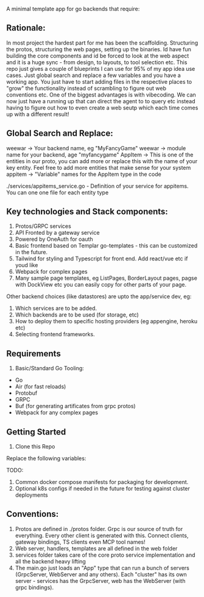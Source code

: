 A minimal template app for go backends that require:

## Rationale:

In most project the hardest part for me has been the scaffolding.  Structuring the protos, structuring the web pages, setting up the binaries.  Id have fun building the core components and id be forced to look at the web aspect and it is a huge sync - from design, to layouts, to tool selection etc.  This repo just gives a couple of blueprints I can use for 95% of my app idea use cases.  Just global search and replace a few variables and you have a working app.  You just have to start adding files in the respective places to "grow" the functionality instead of scrambling to figure out web conventions etc.  One of the biggest advantages is with vibecoding.  We can now just have a running up that can direct the agent to to query etc instead having to figure out how to even create a web seutp which each time comes up with a different result!

## Global Search and Replace:

weewar -> Your backend name, eg "MyFancyGame"
weewar -> module name for your backend, age "myfancygame"
AppItem -> This is one of the entities in our proto, you can add more or replace this with the name of your key entity.  Feel free to add more entities that make sense for your system
appitem -> "Variable" names for the AppItem type in the code

./services/appitems_service.go - Definition of your service for appitems.  You can one one file for each entity type

## Key technologies and Stack components:

1. Protos/GRPC services
2. API Fronted by a gateway service
3. Powered by OneAuth for oauth
4. Basic frontend based on Templar go-templates - this can be customized in the future.
5. Tailwind for styling and Typescript for front end.  Add react/vue etc if youd like
6. Webpack for complex pages
7. Many sample page templates, eg ListPages, BorderLayout pages, pagse with DockView etc you can easily copy for other
   parts of your page.

Other backend choices (like datastores) are upto the app/service dev, eg:

1. Which services are to be added.
2. Which backends are to be used (for storage, etc)
3. How to deploy them to specific hosting providers (eg appengine, heroku etc)
4. Selecting frontend frameworks.

## Requirements

1. Basic/Standard Go Tooling:

* Go
* Air (for fast reloads)
* Protobuf
* GRPC
* Buf (for generating artificates from grpc protos)
* Webpack for any complex pages

## Getting Started

1. Clone this Repo

Replace the following variables:

TODO:
1. Common docker compose manifests for packaging for development.
2. Optional k8s configs if needed in the future for testing against cluster deployments

## Conventions:

1. Protos are defined in ./protos folder.  Grpc is our source of truth for everything.  Every other client is generated
   with this.   Connect clients, gateway bindings, TS clients even MCP tool names!
2. Web server, handlers, templates are all defined in the web folder
3. services folder takes care of the core proto service implementation and all the backend heavy lifting
4. The main.go just loads an "App" type that can run a bunch of servers (GrpcServer, WebServer and any others).  Each
   "cluster" has its own server - services has the GrpcServer, web has the WebServer (with grpc bindings).
